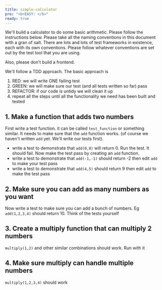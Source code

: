```yaml
---
title: simple-calculator
pre: "<b>EASY: </b>"
ready: true
---
```


We'll build a calculator to do some basic arithmetic. Please follow the instructions below. Please take all the naming conventions in this document with a gran of salt. There are lots and lots of test frameworks in existence, each with its own conventions. Please follow whatever conventions are set out by the test tool that you are using.

Also, please don't build a frontend.

We'll follow a TDD approach. The basic approach is

1. RED: we will write ONE failing test
2. GREEN: we will make sure our test (and all tests written so far) pass
3. REFACTOR: if our code is untidy we will clean it up
4. repeat all the steps until all the functionality we need has been built and tested

## 1. Make a function that adds two numbers

First write a test function. it can be called `test_function` or something similar. It needs to make sure that the `add` function works. (of course we haven't written `add` yet. We'll write our tests first).

- write a test to demonstrate that `add(0,0)` will return 0. Run the test. It should fail. Now make the test pass by creating an `add` function.
- write a test to demonstrate that `add(-1,-1)` should return -2 then edit `add` to make your test pass
- write a test to demonstrate that `add(4,5)` should return 9 then edit `add` to make the test pass

## 2. Make sure you can add as many numbers as you want

Now write a test to make sure you can add a bunch of numbers. Eg `add(1,2,3,4)` should return 10. Think of the tests yourself

## 3. Create a multiply function that can multiply 2 numbers

`multiply(1,2)` and other similar combinations should work. Run with it

## 4. Make sure multiply can handle multiple numbers

`multiply(1,2,3,4)` should work
